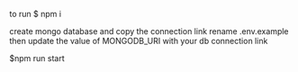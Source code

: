 to run
$ npm i

create mongo database and copy the connection link
rename .env.example then update the value of MONGODB_URI with your db connection link

$npm run start